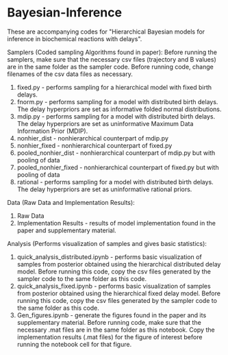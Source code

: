 # Bayesian-Inference
These are accompanying codes for "Hierarchical Bayesian models for inference in biochemical reactions with delays". 

Samplers (Coded sampling Algorithms found in paper):
Before running the samplers, make sure that the necessary csv files (trajectory and B values) are in the same folder as the sampler code. Before running code, change filenames of the csv data files as necessary.  
 1. fixed.py - performs sampling for a hierarchical model with fixed birth delays.
 2. fnorm.py - performs sampling for a model with distributed birth delays. The delay hyperpriors are set as informative folded normal distributions.
 3. mdip.py - performs sampling for a model with distributed birth delays. The delay hyperpriors are set as uninformative Maximum Data Information Prior (MDIP).
 4. nonhier_dist - nonhierarchical counterpart of mdip.py
 5. nonhier_fixed - nonhierarchical counterpart of fixed.py
 6. pooled_nonhier_dist - nonhierarchical counterpart of mdip.py but with pooling of data
 7. pooled_nonhier_fixed - nonhierarchical counterpart of fixed.py but with pooling of data
 8. rational - performs sampling for a model with distributed birth delays. The delay hyperpriors are set as uninformative rational priors.

Data (Raw Data and Implementation Results):
 1. Raw Data
 2. Implementation Results - results of model implementation found in the paper and supplementary material. 

Analysis (Performs visualization of samples and gives basic statistics):
 1. quick_analysis_distributed.ipynb - performs basic visualization of samples from posterior obtained using the hierarchical distributed delay model. Before running this code,       copy the csv files generated by the sampler code to the same folder as this code.
 2. quick_analysis_fixed.ipynb - performs basic visualization of samples from posterior obtained using the hierarchical fixed delay model. Before running this code, copy the csv       files generated by the sampler code to the same folder as this code.  
 3. Gen_figures.ipynb - generate the figures found in the paper and its supplementary material. Before running code, make sure that the necessary .mat files are in the same folder 
    as this notebook. Copy the implementation results (.mat files) for the figure of interest before running the notebook cell for that figure. 
 
